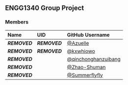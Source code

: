 ## ENGG1340 Group Project

### Members

| **Name**     | **UID**      | **GitHub Username**                                           |
| :----------- | :----------- | :------------------------------------------------------------ |
| ***REMOVED*** | ***REMOVED*** | [@Azuelle](https://github.com/Azuelle)                        | 
| ***REMOVED*** | ***REMOVED*** | [@kxwhiowo](https://github.com/kxwhiowo)                      |
| ***REMOVED*** | `          ` | [@qinchonghanzuibang](https://github.com/qinchonghanzuibang)  |
| ***REMOVED*** | `          ` | [@Zhao-Shuman](https://github.com/Zhao-Shuman)                |
| ***REMOVED*** | `          ` | [@Summerflyfly](https://github.com/Summerflyfly)              |
